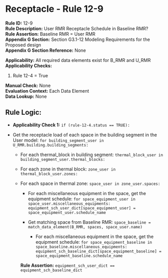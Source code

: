 
# Receptacle - Rule 12-9  

**Rule ID:** 12-9  
**Rule Description:** User RMR Receptacle Schedule in Baseline RMR?  
**Rule Assertion:** Baseline RMR = User RMR  
**Appendix G Section:** Section G3.1-12 Modeling Requirements for the Proposed design  
**Appendix G Section Reference:** None  

**Applicability:** All required data elements exist for B_RMR and U_RMR  
**Applicability Checks:**  

  1. Rule 12-4 = True  

**Manual Check:** None  
**Evaluation Context:** Each Data Element  
**Data Lookup:** None  

## Rule Logic:  

- **Applicability Check 1:** ```if (rule-12-4.status == TRUE):```  

- Get the receptacle load of each space in the building segment in the User model: ```for building_segment_user in U_RMR.building.building_segments:```  

  - For each thermal_block in building segment: ```thermal_block_user in building_segment_user.thermal_blocks:```  

  - For each zone in thermal block: ```zone_user in thermal_block_user.zones:```  

  - For each space in thermal zone: ```space_user in zone_user.spaces:```  

    - For each miscellaneous equipment in the space, get the equipment schedule: ```for space_equipment_user in space_user.miscellaneous_equipments: equipment_sch_user_dict[space_equipment_user] = space_equipment_user.schedule_name```  

    - Get matching space from Baseline RMR: ```space_baseline = match_data_element(B_RMR, spaces, space_user.name)```  

      - For each miscellaneous equipment in the space, get the equipment schedule: ```for space_equipment_baseline in space_baseline.miscellaneous_equipments: equipment_sch_baseline_dict[space_equipment_baseline] = space_equipment_baseline.schedule_name```  

    **Rule Assertion:** ```equipment_sch_user_dict == equipment_sch_baseline_dict```  
